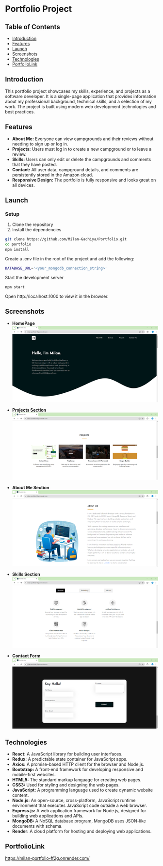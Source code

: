# Portfolio Project

## Table of Contents
- [Introduction](#introduction)
- [Features](#features)
- [Launch](#launch)
- [Screenshots](#screenshots)
- [Technologies](#technologies)
- [PortfolioLink](#portfoliolink)

## Introduction
This portfolio project showcases my skills, experience, and projects as a software developer. It is a single-page application that provides information about my professional background, technical skills, and a selection of my work. The project is built using modern web development technologies and best practices.

## Features
- **About Me:** Everyone can view campgrounds and their reviews without needing to sign up or log in.
- **Projects:** Users must log in to create a new campground or to leave a review.
- **Skills:** Users can only edit or delete the campgrounds and comments that they have posted.
- **Contact:** All user data, campground details, and comments are persistently stored in the Amazon cloud.
- **Responsive Design:** The portfolio is fully responsive and looks great on all devices.

## Launch

### Setup
1. Clone the repository
2. Install the dependencies

```bash
git clone https://github.com/Milan-Gadhiya/Portfolio.git
cd portfolio
npm install

```

Create a .env file in the root of the project and add the following:

```bash
DATABASE_URL='<your_mongodb_connection_string>'
```

Start the development server
```bash
npm start

```

Open http://localhost:1000 to view it in the browser.


## Screenshots
- **HomePage**
  ![HomePage](client/public/images/home_screen.png)

- **Projects Section**
  ![Projects Section](client/public/images/projects.png)

- **About Me Section**
  ![About Me Section](client/public/images/about_screen.png)  

- **Skills Section**
  ![Skills Section](client/public/images/skills.png)
  
- **Contact Form**
  ![Contact Form](client/public/images/contact.png)

## Technologies
- **React:** A JavaScript library for building user interfaces.
- **Redux:** A predictable state container for JavaScript apps.
- **Axios:** A promise-based HTTP client for the browser and Node.js.
- **Bootstrap:** A front-end framework for developing responsive and mobile-first websites.
- **HTML5:** The standard markup language for creating web pages.
- **CSS3:** Used for styling and designing the web pages.
- **JavaScript:** A programming language used to create dynamic website content.
- **Node.js:** An open-source, cross-platform, JavaScript runtime environment that executes JavaScript code outside a web browser.
- **Express.js:** A web application framework for Node.js, designed for building web applications and APIs.
- **MongoDB:** A NoSQL database program, MongoDB uses JSON-like documents with schema.
- **Render:** A cloud platform for hosting and deploying web applications.

## PortfolioLink
[<a href="https://milan-portfolio-ff2g.onrender.com/" target="_blank">https://milan-portfolio-ff2g.onrender.com/</a>](https://milan-portfolio-ff2g.onrender.com/)

